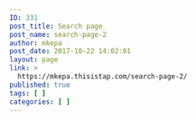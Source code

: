 ```yaml
---
ID: 331
post_title: Search page
post_name: search-page-2
author: mkepa
post_date: 2017-10-22 14:02:01
layout: page
link: >
  https://mkepa.thisistap.com/search-page-2/
published: true
tags: [ ]
categories: [ ]
---
```

